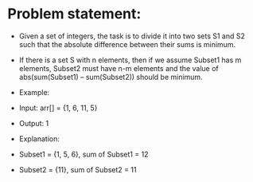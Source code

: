 # Problem statement:

* Given a set of integers, the task is to divide it into two sets S1 and S2 such that the absolute difference between their sums is minimum.

* If there is a set S with n elements, then if we assume Subset1 has m elements, Subset2 must have n-m elements and the value of abs(sum(Subset1) – sum(Subset2)) should be minimum.

* Example:

* Input:  arr[] = {1, 6, 11, 5} 
* Output: 1
* Explanation:
* Subset1 = {1, 5, 6}, sum of Subset1 = 12 
* Subset2 = {11}, sum of Subset2 = 11

